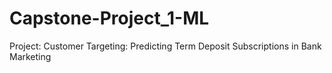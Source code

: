 # Capstone-Project_1-ML
Project: Customer Targeting: Predicting Term Deposit Subscriptions in Bank Marketing
